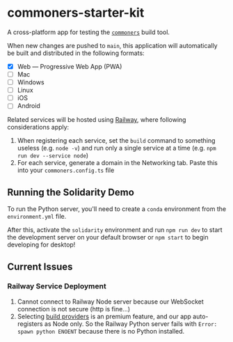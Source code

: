 # commoners-starter-kit
A cross-platform app for testing the [`commoners`](commoners.dev) build tool.

When new changes are pushed to `main`, this application will automatically be built and distributed in the following formats:
- [x] Web — Progressive Web App (PWA)
- [ ] Mac
- [ ] Windows
- [ ] Linux
- [ ] iOS
- [ ] Android

Related services will be hosted using [Railway](https://railway.app/), where following considerations apply:
1. When registering each service, set the `build` command to something useless (e.g. `node -v`) and run only a single service at a time (e.g. `npm run dev --service node`)
2. For each service, generate a domain in the Networking tab. Paste this into your `commoners.config.ts` file

## Running the Solidarity Demo
To run the Python server, you'll need to create a `conda` environment from the `environment.yml` file.

After this, activate the `solidarity` environment and run `npm run dev` to start the development server on your default browser or `npm start` to begin developing for desktop!

## Current Issues
### Railway Service Deployment
1. Cannot connect to Railway Node server because our WebSocket connection is not secure (http is fine...)
2. Selecting [build providers](https://docs.railway.app/deploy/builds#build-providers) is an premium feature, and our app auto-registers as Node only. So the Railway Python server fails with `Error: spawn python ENOENT` because there is no Python installed.
